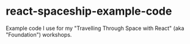 # react-spaceship-example-code

Example code I use for my "Travelling Through Space with React" (aka "Foundation") workshops.

